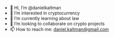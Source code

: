 - 👋 Hi, I’m @danielkaltman
- 👀 I’m interested in cryptocurrency
- 🌱 I’m currently learning about law
- 💞️ I’m looking to collaborate on crypto projects
- 📫 How to reach me: daniel.kaltman@gmail.com

<!---
danielkaltman/danielkaltman is a ✨ special ✨ repository because its `README.md` (this file) appears on your GitHub profile.
You can click the Preview link to take a look at your changes.
--->
